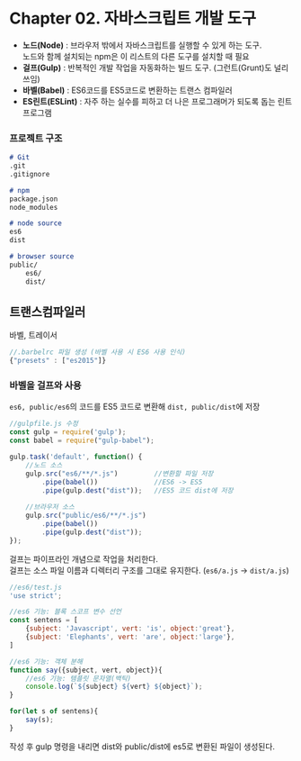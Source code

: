 # Chapter 02. 자바스크립트 개발 도구
- **노드(Node)** : 브라우저 밖에서 자바스크립트를 실행할 수 있게 하는 도구.   
노드와 함께 설치되는 npm은 이 리스트의 다른 도구를 설치할 때 필요
- **걸프(Gulp)** : 반복적인 개발 작업을 자동화하는 빌드 도구. (그런트(Grunt)도 널리 쓰임)
- **바벨(Babel)** : ES6코드를 ES5코드로 변환하는 트랜스 컴파일러
- **ES린트(ESLint)** : 자주 하는 실수를 피하고 더 나은 프로그래머가 되도록 돕는 린트 프로그램

### 프로젝트 구조
```md
# Git
.git
.gitignore

# npm
package.json
node_modules

# node source
es6
dist

# browser source
public/
    es6/
    dist/
```

## 트랜스컴파일러
바벨, 트레이서   
```js
//.barbelrc 파일 생성 (바벨 사용 시 ES6 사용 인식)
{"presets" : ["es2015"]}
```

### 바벨을 걸프와 사용
`es6, public/es6`의 코드를 ES5 코드로 변환해 `dist, public/dist`에 저장   
```js
//gulpfile.js 수정
const gulp = require('gulp');
const babel = require("gulp-babel");

gulp.task('default', function() {
    //노드 소스
    gulp.src("es6/**/*.js")         //변환할 파일 저장
        .pipe(babel())              //ES6 -> ES5
        .pipe(gulp.dest("dist"));   //ES5 코드 dist에 저장
    
    //브라우저 소스
    gulp.src("public/es6/**/*.js")
        .pipe(babel())
        .pipe(gulp.dest("dist"));
});
```
걸프는 파이프라인 개념으로 작업을 처리한다.   
걸프는 소스 파일 이름과 디렉터리 구조를 그대로 유지한다. (`es6/a.js` -> `dist/a.js`)
```js
//es6/test.js
'use strict';

//es6 기능: 블록 스코프 변수 선언
const sentens = [
    {subject: 'Javascript', vert: 'is', object:'great'},
    {subject: 'Elephants', vert: 'are', object:'large'},
]

//es6 기능: 객체 분해
function say({subject, vert, object}){
    //es6 기능: 템플릿 문자열(백틱)
    console.log(`${subject} ${vert} ${object}`);
}

for(let s of sentens){
    say(s);
}
```
작성 후 gulp 명령을 내리면 dist와 public/dist에 es5로 변환된 파일이 생성된다.